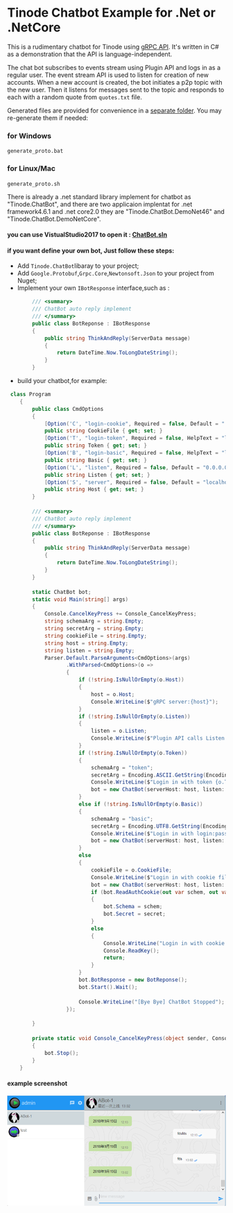 # Tinode Chatbot Example for .Net or .NetCore

This is a rudimentary chatbot for Tinode using [gRPC API](../pbx/). It's written in C# as a demonstration
that the API is language-independent.

The chat bot subscribes to events stream using Plugin API and logs in as a regular user. The event stream API is used to listen for creation of new accounts. When a new account is created, the bot initiates a p2p topic with the new user. Then it listens for messages sent to the topic and responds to each with a random quote from `quotes.txt` file.

Generated files are provided for convenience in a [separate folder](./Tinode.ChatBot). You may re-generate them if needed:
### for Windows
```
generate_proto.bat
```

### for Linux/Mac
```
generate_proto.sh
```

There is already a .net standard library implement for chatbot as "Tinode.ChatBot", and there are two applicaion implentat for .net framework4.6.1 and .net core2.0
they are "Tinode.ChatBot.DemoNet46" and "Tinode.ChatBot.DemoNetCore".

#### you can use VistualStudio2017 to open it : [ChatBot.sln](./ChatBot.sln)

#### if you want define your own bot, Just follow these steps:
* Add `Tinode.ChatBot`libaray to your project;
* Add `Google.Protobuf`,`Grpc.Core`,`Newtonsoft.Json` to your project from Nuget;
* Implement your own `IBotResponse` interface,such as :

```C#
        /// <summary>
        /// ChatBot auto reply implement
        /// </summary>
        public class BotReponse : IBotResponse
        {
            public string ThinkAndReply(ServerData message)
            {
                return DateTime.Now.ToLongDateString();
            }
        }
```

* build your chatbot,for example:

```C#
 class Program
    {
        public class CmdOptions
        {
            [Option('C', "login-cookie", Required = false, Default = ".tn-cookie", HelpText = "read credentials from the provided cookie file")]
            public string CookieFile { get; set; }
            [Option('T', "login-token", Required = false, HelpText = "login using token authentication")]
            public string Token { get; set; }
            [Option('B', "login-basic", Required = false, HelpText = "login using basic authentication username:password")]
            public string Basic { get; set; }
            [Option('L', "listen", Required = false, Default = "0.0.0.0:40052", HelpText = "address to listen on for incoming Plugin API calls")]
            public string Listen { get; set; }
            [Option('S', "server", Required = false, Default = "localhost:6061", HelpText = "address of Tinode server gRPC endpoint")]
            public string Host { get; set; }
        }

        /// <summary>
        /// ChatBot auto reply implement
        /// </summary>
        public class BotReponse : IBotResponse
        {
            public string ThinkAndReply(ServerData message)
            {
                return DateTime.Now.ToLongDateString();
            }
        }

        static ChatBot bot;
        static void Main(string[] args)
        {
            Console.CancelKeyPress += Console_CancelKeyPress;
            string schemaArg = string.Empty;
            string secretArg = string.Empty;
            string cookieFile = string.Empty;
            string host = string.Empty;
            string listen = string.Empty;
            Parser.Default.ParseArguments<CmdOptions>(args)
                   .WithParsed<CmdOptions>(o =>
                   {
                       if (!string.IsNullOrEmpty(o.Host))
                       {
                           host = o.Host;
                           Console.WriteLine($"gRPC server:{host}");
                       }
                       if (!string.IsNullOrEmpty(o.Listen))
                       {
                           listen = o.Listen;
                           Console.WriteLine($"Plugin API calls Listen server:{listen}");
                       }
                       if (!string.IsNullOrEmpty(o.Token))
                       {
                           schemaArg = "token";
                           secretArg = Encoding.ASCII.GetString(Encoding.Default.GetBytes(o.Token));
                           Console.WriteLine($"Login in with token {o.Token}");
                           bot = new ChatBot(serverHost: host, listen: listen, schema: schemaArg, secret: secretArg);
                       }
                       else if (!string.IsNullOrEmpty(o.Basic))
                       {
                           schemaArg = "basic";
                           secretArg = Encoding.UTF8.GetString(Encoding.Default.GetBytes(o.Basic));
                           Console.WriteLine($"Login in with login:password {o.Basic}");
                           bot = new ChatBot(serverHost: host, listen: listen, schema: schemaArg, secret: secretArg);
                       }
                       else
                       {
                           cookieFile = o.CookieFile;
                           Console.WriteLine($"Login in with cookie file {o.CookieFile}");
                           bot = new ChatBot(serverHost: host, listen: listen, cookie: cookieFile, schema: string.Empty, secret: string.Empty);
                           if (bot.ReadAuthCookie(out var schem, out var secret))
                           {
                               bot.Schema = schem;
                               bot.Secret = secret;
                           }
                           else
                           {
                               Console.WriteLine("Login in with cookie file failed, please check your credentials and try again... Press any key to exit.");
                               Console.ReadKey();
                               return;
                           }
                       }
                       bot.BotResponse = new BotReponse();
                       bot.Start().Wait();

                       Console.WriteLine("[Bye Bye] ChatBot Stopped");
                   });

        }

        private static void Console_CancelKeyPress(object sender, ConsoleCancelEventArgs e)
        {
            bot.Stop();
        }
    }
```

#### example screenshot
![image](./screenshots/1.PNG)


